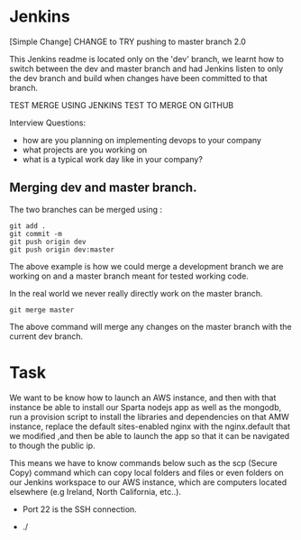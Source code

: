 # Jenkins
[Simple Change] CHANGE to TRY pushing to master branch 2.0

This Jenkins readme is located only on the 'dev' branch, we learnt how to switch between
the dev and master branch and had Jenkins listen to only the dev branch and build when changes have
been committed to that branch.

TEST MERGE USING JENKINS TEST TO MERGE ON GITHUB

Interview Questions:
- how are you planning on implementing devops to your company
- what projects are you working on
- what is a typical work day like in your company?

## Merging dev and master branch.
The two branches can be merged using :
````
git add .
git commit -m
git push origin dev
git push origin dev:master
````
The above example is how we could merge a development branch we are working on
and a master branch meant for tested working code.

In the real world we never really directly work on the master branch.

````
git merge master
````
The above command will merge any changes on the master branch with the current dev
branch.


# Task
We want to be know how to launch an AWS instance, and then with that instance be able to install our Sparta nodejs app as well as
the mongodb, run a provision script to install the libraries and dependencies on that AMW instance, replace the default sites-enabled nginx with the nginx.default that we modified ,and then be able to launch the app so that it can be navigated to though the public ip.

This means we have to know commands below such as the scp (Secure Copy) command which can copy local folders and files or even folders on our Jenkins workspace to our AWS instance, which are computers located elsewhere (e.g Ireland, North California, etc..).

- Port 22 is the SSH connection.

- ./<script or file name> runs the file

- scp -i ~/.ssh/Abiodun-Oluwade-Eng48-first-key.pem -r environment/ ubuntu@34.255.198.62:/home/ubuntu/ (command to copy entire folders to another machine, in this example copy environment to my AWS machine)

- scp -i ~/.ssh/Abiodun-Oluwade-Eng48-first-key.pem app/provision.sh ubuntu@63.35.201.130:/home/ubuntu/provision_file.sh (command to copy a single file folder)

- scp -o StrictHostKeyChecking='no' -r app ubuntu@54.194.15.75:/home/ubuntu/ (This command will skips the known host check and copy the app folder
  from our jenkins workspace,which is linked to our github, and copy it to our ubuntu AWS instance.)

- StrictHostKeyChecking='no' 'Makes it skip the asking of adding a computer to the known host'

What happens:
The GitHub for our repo is linked to Jenkins, and we have configured Jenkins so that whenever there is a change in code pushed to GitHub, Jenkins will be notified and if
the code passes the test will update our GitHub which in turn will update our workspace. this means any changes produced will be pushed to AWS through our Jenkins shell and essentially means we can automate our deployments to server:
1. Produce changes on GitHub and test on Jenkins
2. changes applied to Jenkins workspace
3. workspace code pushed to AWS server

Things like the 'restrict where project can be run' and 'provide nodejs and npm path' are set up by the Jenkins server owner who has the correct permissions.
So the Jenkins owner can create an instance of node and npm which the developers can access and is the same for all of them.

### CI
The CI part is where we implement the webhook to check for any changes pushed to the GitHub repo, after Jenkins will pull that repo to the workspace and execute any configurations we have set up which in this instance was:
````
cd app
npm install
npm test
````
We also used 'ssh-keygen' to create a private and public key for Jenkins so it can communicate with our repo, there were able to communicate as our
Jenkins instance had the private key and our repo for the source code we were tracking/managing had the public key. Meaning they could:
'(JenkinsPrivate)-shake hands-(RepoPublic)'.

We restricted where the project should be run by limiting it to the Sparta-Node which is a clean instance with only what we require within the environment to eliminate the possibilities of conflict's.

### CD
````
scp -o StrictHostKeyChecking='no' -r app ubuntu@54.194.15.75:/home/ubuntu/
scp -o StrictHostKeyChecking='no' -r environment ubuntu@54.194.15.75:/home/ubuntu/

ssh -o StrictHostKeyChecking='no' ubuntu@54.194.15.75 <<EOF
	echo 'Run bash files ./provision.sh-environement related'

    chmod +x environment/app/provison.sh
    chmod +x environment/db/provision.sh

    ./environment/app/provision.sh
    ./environment/db/provision.sh

    # echo 'Go to the right directory-everything below is app related'
    cd app
    # echo 'install dependecies
    sudo apt npm install
    npm install
    # echo 'Start our app'
    npm start & exit
EOF
````

- The above code is executed in the [Build] section of Jenkins, and is key for the CD part of CI/CD
, once the test are passed in the CI section the workspace code from GitHub is available here in CD.
, after which the scp (Secure Copy) command can be utilised to transfer folders/files in the workspace/GitHub to
our AWS server instance (which in this case is running ubuntu).

We must select additional behaviours in the source code management, we follow the same initial steps in the CI stage, but must add the [Additional Behaviours] and input the
name of the repo (origin) and branch to merge (master).

Earlier we used the 'ssh-keygen' to make a key for the Jenkins instance, however our AWS must use a separate private key in order for Jenkins and AWS to communicate, so we did this by supplying our Jenkins instance with the AWS private key and selecting that for [Build Environment] and checking the box that says 'SSH Agent'.

We added a build trigger so that the CD job can communicate/track the CI job and if successful will begin its job and configurations.

[TEST TEXT TO TRY TRIGGER WEBHOOK FOR MY AWS INSTANCE NEW ONE!] changessss
